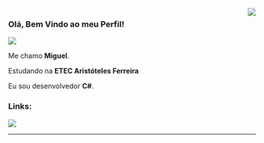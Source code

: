 <img align='right' src="https://github-readme-stats.vercel.app/api?username=hashylog&show_icons=true&theme=radical">

### Olá, Bem Vindo ao meu Perfil!

<img src="https://img.shields.io/static/v1?label=Overview&message=hashylog&color=020273&style=for-the-badge&logo=GitHub">

<p>

Me chamo **Miguel**.  

Estudando na **ETEC Aristóteles Ferreira**

Eu sou desenvolvedor **C#**.

### Links:

<a href="#" alt="Linkedin">
  <img src="https://img.shields.io/badge/-Linkedin-0e76a8?style=round-square&logo=Linkedin&logoColor=white&link=https://www.linkedin.com/in/miguel-oliveira-a099b5225/" />
</a>

</p>
<hr>
